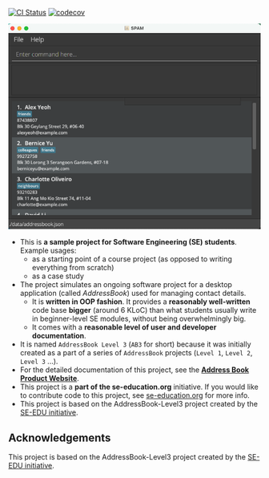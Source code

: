 [![CI Status](https://github.com/AY2122S1-CS2103T-W13-2/tp/workflows/Java%20CI/badge.svg)](https://github.com/AY2122S1-CS2103T-W13-2/tp/actions)
[![codecov](https://codecov.io/gh/AY2122S1-CS2103T-W13-2/tp/branch/master/graph/badge.svg?token=M1DGQ4KTO7)](https://codecov.io/gh/AY2122S1-CS2103T-W13-2/tp)

![Ui](docs/images/Ui.png)

- This is **a sample project for Software Engineering (SE) students**.<br>
  Example usages:
  - as a starting point of a course project (as opposed to writing everything from scratch)
  - as a case study
- The project simulates an ongoing software project for a desktop application (called _AddressBook_) used for managing contact details.
  - It is **written in OOP fashion**. It provides a **reasonably well-written** code base **bigger** (around 6 KLoC) than what students usually write in beginner-level SE modules, without being overwhelmingly big.
  - It comes with a **reasonable level of user and developer documentation**.
- It is named `AddressBook Level 3` (`AB3` for short) because it was initially created as a part of a series of `AddressBook` projects (`Level 1`, `Level 2`, `Level 3` ...).
- For the detailed documentation of this project, see the **[Address Book Product Website](https://se-education.org/addressbook-level3)**.
- This project is a **part of the se-education.org** initiative. If you would like to contribute code to this project, see [se-education.org](https://se-education.org#https://se-education.org/#contributing) for more info.
- This project is based on the AddressBook-Level3 project created by the [SE-EDU initiative](https://se-education.org).

## Acknowledgements

This project is based on the AddressBook-Level3 project created by the [SE-EDU initiative](https://se-education.org).
